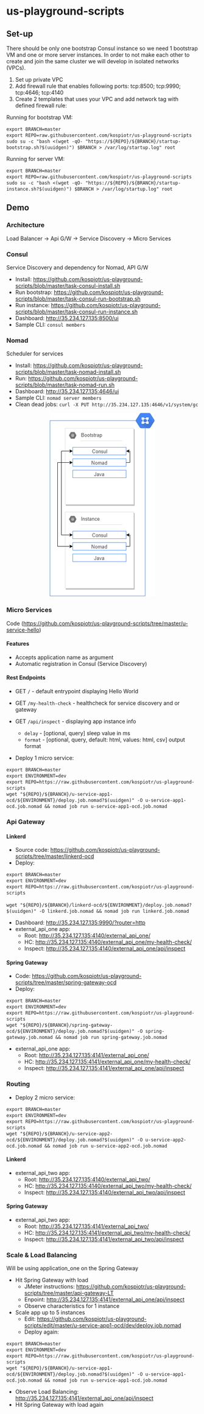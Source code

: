 # us-playground-scripts
## Set-up

There should be only one bootstrap Consul instance so we need 1 bootstrap VM and one or more server instances. In order to not make each other to create and join the same cluster we will develop in isolated networks (VPCs).

1. Set up private VPC
2. Add firewall rule that enables following ports: tcp:8500; tcp:9990; tcp:4646; tcp:4140
3. Create 2 templates that uses your VPC and add network tag with defined firewall rule:

Running for bootstrap VM:

```
export BRANCH=master
export REPO=raw.githubusercontent.com/kospiotr/us-playground-scripts
sudo su -c "bash <(wget -qO- "https://${REPO}/${BRANCH}/startup-bootstrap.sh?$(uuidgen)") $BRANCH > /var/log/startup.log" root
```

Running for server VM:

```
export BRANCH=master
export REPO=raw.githubusercontent.com/kospiotr/us-playground-scripts
sudo su -c "bash <(wget -qO- "https://${REPO}/${BRANCH}/startup-instance.sh?$(uuidgen)") $BRANCH > /var/log/startup.log" root
```

## Demo

### Architecture

Load Balancer -> Api G/W -> Service Discovery -> Micro Services

### Consul

Service Discovery and dependency for Nomad, API G/W

* Install: https://github.com/kospiotr/us-playground-scripts/blob/master/task-consul-install.sh
* Run bootstrap: https://github.com/kospiotr/us-playground-scripts/blob/master/task-consul-run-bootstrap.sh
* Run instance: https://github.com/kospiotr/us-playground-scripts/blob/master/task-consul-run-instance.sh
* Dashboard: http://35.234.127.135:8500/ui
* Sample CLI: `consul members`

### Nomad

Scheduler for services

* Install: https://github.com/kospiotr/us-playground-scripts/blob/master/task-nomad-install.sh
* Run: https://github.com/kospiotr/us-playground-scripts/blob/master/task-nomad-run.sh
* Dashboard: http://35.234.127.135:4646/ui
* Sample CLI: `nomad server members`
* Clean dead jobs: `curl -X PUT http://35.234.127.135:4646/v1/system/gc`

<p align="center"><img src="https://raw.githubusercontent.com/kospiotr/us-playground-scripts/master/01-Initial%20setup.png"/></p>

### Micro Services

Code (https://github.com/kospiotr/us-playground-scripts/tree/master/u-service-hello)

#### Features

* Accepts application name as argument
* Automatic registration in Consul (Service Discovery) 

#### Rest Endpoints
* GET `/` - default entrypoint displaying Hello World
* GET `/my-health-check` - healthcheck for service discovery and or gateway
* GET `/api/inspect` - displaying app instance info
  * `delay` - [optional, query] sleep value in ms
  * `format` - [optional, query, default: html, values: html, csv] output format 
    
* Deploy 1 micro service:

```
export BRANCH=master
export ENVIRONMENT=dev
export REPO=https://raw.githubusercontent.com/kospiotr/us-playground-scripts
wget "${REPO}/${BRANCH}/u-service-app1-ocd/${ENVIRONMENT}/deploy.job.nomad?$(uuidgen)" -O u-service-app1-ocd.job.nomad && nomad job run u-service-app1-ocd.job.nomad
```

### Api Gateway

#### Linkerd

* Source code: https://github.com/kospiotr/us-playground-scripts/tree/master/linkerd-ocd
* Deploy:

```
export BRANCH=master
export ENVIRONMENT=dev
export REPO=https://raw.githubusercontent.com/kospiotr/us-playground-scripts

wget "${REPO}/${BRANCH}/linkerd-ocd/${ENVIRONMENT}/deploy.job.nomad?$(uuidgen)" -O linkerd.job.nomad && nomad job run linkerd.job.nomad
```

* Dashboard: http://35.234.127.135:9990/?router=http
* external_api_one app:
  * Root: http://35.234.127.135:4140/external_api_one/
  * HC: http://35.234.127.135:4140/external_api_one/my-health-check/
  * Inspect: http://35.234.127.135:4140/external_api_one/api/inspect


#### Spring Gateway

* Code: https://github.com/kospiotr/us-playground-scripts/tree/master/spring-gateway-ocd
* Deploy:

```
export BRANCH=master
export ENVIRONMENT=dev
export REPO=https://raw.githubusercontent.com/kospiotr/us-playground-scripts
wget "${REPO}/${BRANCH}/spring-gateway-ocd/${ENVIRONMENT}/deploy.job.nomad?$(uuidgen)" -O spring-gateway.job.nomad && nomad job run spring-gateway.job.nomad
```

* external_api_one app:
  * Root: http://35.234.127.135:4141/external_api_one/
  * HC: http://35.234.127.135:4141/external_api_one/my-health-check/
  * Inspect: http://35.234.127.135:4141/external_api_one/api/inspect

### Routing

* Deploy 2 micro service:

```
export BRANCH=master
export ENVIRONMENT=dev
export REPO=https://raw.githubusercontent.com/kospiotr/us-playground-scripts
wget "${REPO}/${BRANCH}/u-service-app2-ocd/${ENVIRONMENT}/deploy.job.nomad?$(uuidgen)" -O u-service-app2-ocd.job.nomad && nomad job run u-service-app2-ocd.job.nomad
```

#### Linkerd
* external_api_two app:
  * Root: http://35.234.127.135:4140/external_api_two/
  * HC: http://35.234.127.135:4140/external_api_two/my-health-check/
  * Inspect: http://35.234.127.135:4140/external_api_two/api/inspect

#### Spring Gateway
* external_api_two app:
  * Root: http://35.234.127.135:4141/external_api_two/
  * HC: http://35.234.127.135:4141/external_api_two/my-health-check/
  * Inspect: http://35.234.127.135:4141/external_api_two/api/inspect

### Scale & Load Balancing

Will be using application_one on the Spring Gateway

* Hit Spring Gateway with load
  * JMeter instructions: https://github.com/kospiotr/us-playground-scripts/tree/master/api-gateway-LT
  * Enpoint: http://35.234.127.135:4141/external_api_one/api/inspect
  * Observe characteristics for 1 instance
* Scale app up to 5 instances
  * Edit: https://github.com/kospiotr/us-playground-scripts/edit/master/u-service-app1-ocd/dev/deploy.job.nomad
  * Deploy again:

```
export BRANCH=master
export ENVIRONMENT=dev
export REPO=https://raw.githubusercontent.com/kospiotr/us-playground-scripts
wget "${REPO}/${BRANCH}/u-service-app1-ocd/${ENVIRONMENT}/deploy.job.nomad?$(uuidgen)" -O u-service-app1-ocd.job.nomad && nomad job run u-service-app1-ocd.job.nomad
```
  * Observe Load Balancing: http://35.234.127.135:4141/external_api_one/api/inspect
  * Hit Spring Gateway with load again
